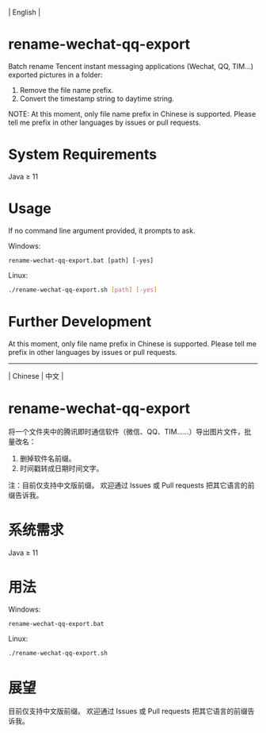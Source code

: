 | English |

# rename-wechat-qq-export
Batch rename Tencent instant messaging applications (Wechat, QQ, TIM...) exported pictures in a folder:
1. Remove the file name prefix.
2. Convert the timestamp string to daytime string.

NOTE: At this moment, only file name prefix in Chinese is supported.
Please tell me prefix in other languages by issues or pull requests.

# System Requirements
Java ≥ 11

# Usage
If no command line argument provided, it prompts to ask.

Windows:
```dos
rename-wechat-qq-export.bat [path] [-yes]
```

Linux:
```bash
./rename-wechat-qq-export.sh [path] [-yes]
```

# Further Development
At this moment, only file name prefix in Chinese is supported.
Please tell me prefix in other languages by issues or pull requests.

- - - -

| Chinese | 中文 |

# rename-wechat-qq-export
将一个文件夹中的腾讯即时通信软件（微信、QQ、TIM……）导出图片文件，批量改名：
1. 删掉软件名前缀。
2. 时间戳转成日期时间文字。

注：目前仅支持中文版前缀。
欢迎通过 Issues 或 Pull requests 把其它语言的前缀告诉我。

# 系统需求
Java ≥ 11

# 用法
Windows:
```dos
rename-wechat-qq-export.bat
```

Linux:
```bash
./rename-wechat-qq-export.sh
```

# 展望
目前仅支持中文版前缀。
欢迎通过 Issues 或 Pull requests 把其它语言的前缀告诉我。
